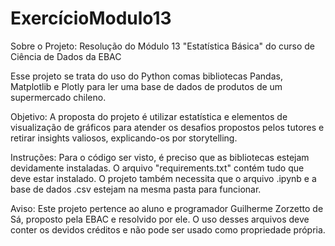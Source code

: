 # ExercícioModulo13
Sobre o Projeto: Resolução do Módulo 13 "Estatística Básica" do curso de Ciência de Dados da EBAC

Esse projeto se trata do uso do Python comas bibliotecas Pandas, Matplotlib e Plotly para ler uma base de dados de produtos de um supermercado chileno.

Objetivo: A proposta do projeto é utilizar estatística e elementos de visualização de gráficos para atender os desafios propostos pelos tutores e retirar insights valiosos, explicando-os por storytelling.

Instruções: Para o código ser visto, é preciso que as bibliotecas estejam devidamente instaladas. O arquivo "requirements.txt" contém tudo que deve estar instalado. O projeto também necessita que o arquivo .ipynb e a base de dados .csv estejam na mesma pasta para funcionar.

Aviso: Este projeto pertence ao aluno e programador Guilherme Zorzetto de Sá, proposto pela EBAC e resolvido por ele. O uso desses arquivos deve conter os devidos créditos e não pode ser usado como propriedade própria.
